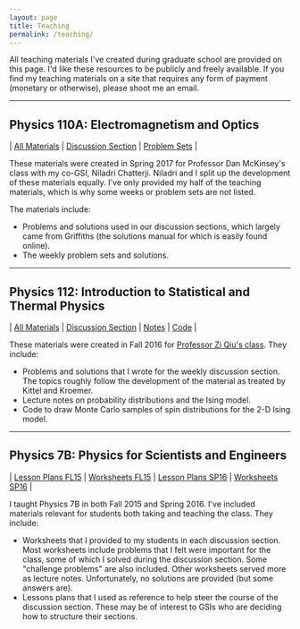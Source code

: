 ```yaml
---
layout: page
title: Teaching
permalink: /teaching/
---
```


All teaching materials I've created during graduate school are provided on this page. I'd like these resources to be publicly and freely available. If you find my teaching materials on a site that requires any form of payment (monetary or otherwise), please shoot me an email.

---

## Physics 110A: Electromagnetism and Optics

| [All Materials](https://drive.google.com/open?id=1rtvsFpM3twufnCvlNYFmglz-pverMLVW) | [Discussion Section](https://drive.google.com/open?id=1FtAHNWSXQJDfGZy1mDhyawHLuSB02fv7) | [Problem Sets](https://drive.google.com/open?id=1xQawwDWOVgO___jegoaCQObAE4IHWQNL) |

These materials were created in Spring 2017 for Professor Dan McKinsey's class with my co-GSI, Niladri Chatterji. Niladri and I split up the development of these materials equally. I've only provided my half of the teaching materials, which is why some weeks or problem sets are not listed.

The materials include:
- Problems and solutions used in our discussion sections, which largely came from Griffiths (the solutions manual for which is easily found online).
- The weekly problem sets and solutions.

---

## Physics 112: Introduction to Statistical and Thermal Physics

| [All Materials](https://drive.google.com/open?id=15mSDxXHEadNdlMN0TJ1Awrd7WcnTly4F) | [Discussion Section](https://drive.google.com/open?id=1Xe0Qe_fIMmKAWRMVNlAvtFbTIf6AQPUN) | [Notes](https://drive.google.com/open?id=1G88lJK6joX_4qdsSzqeFUy2GPnCJzlcC) | [Code](https://drive.google.com/open?id=107tZ1GF-BpqX46YCrUKx58Hm5P3pfpPQ) |

These materials were created in Fall 2016 for [Professor Zi Qiu's class](http://research.physics.berkeley.edu/qiu/teaching/112/112.htm). They include:
- Problems and solutions that I wrote for the weekly discussion section. The topics roughly follow the development of the material as treated by Kittel and Kroemer.
- Lecture notes on probability distributions and the Ising model.
- Code to draw Monte Carlo samples of spin distributions for the 2-D Ising model.

---

## Physics 7B: Physics for Scientists and Engineers

| [Lesson Plans FL15](https://drive.google.com/open?id=1UNQY-MoEsHu8utPGjqcALnaO9S26rLrs) | [Worksheets FL15](https://drive.google.com/open?id=15lu0tYjJ29kMSQnDGecaeHw_3ZNkWa8c) | [Lesson Plans SP16](https://drive.google.com/open?id=1KdiHtbg9Hn4u5cMqg38fc7OQaxWqvfDs) | [Worksheets SP16](https://drive.google.com/open?id=180O_xkz9QuUSn1S1JsYpbx_6cHWANikw) |

I taught Physics 7B in both Fall 2015 and Spring 2016. I've included materials relevant for students both taking and teaching the class. They include:
- Worksheets that I provided to my students in each discussion section. Most worksheets include problems that I felt were important for the class, some of which I solved during the discussion section. Some "challenge problems" are also included. Other worksheets served more as lecture notes. Unfortunately, no solutions are provided (but some answers are).
- Lessons plans that I used as reference to help steer the course of the discussion section. These may be of interest to GSIs who are deciding how to structure their sections.